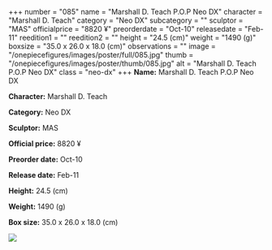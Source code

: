 +++
number = "085"
name = "Marshall D. Teach P.O.P Neo DX"
character = "Marshall D. Teach"
category = "Neo DX"
subcategory = ""
sculptor = "MAS"
officialprice = "8820 ¥"
preorderdate = "Oct-10"
releasedate = "Feb-11"
reedition1 = ""
reedition2 = ""
height = "24.5 (cm)"
weight = "1490 (g)"
boxsize = "35.0 x 26.0 x 18.0 (cm)"
observations = ""
image = "/onepiecefigures/images/poster/full/085.jpg"
thumb = "/onepiecefigures/images/poster/thumb/085.jpg"
alt = "Marshall D. Teach P.O.P Neo DX"
class = "neo-dx"
+++
**Name:** Marshall D. Teach P.O.P Neo DX

**Character:** Marshall D. Teach

**Category:** Neo DX 

**Sculptor:** MAS

**Official price:** 8820 ¥

**Preorder date:** Oct-10

**Release date:** Feb-11

**Height:** 24.5 (cm)

**Weight:** 1490 (g)

**Box size:** 35.0 x 26.0 x 18.0 (cm)

<img src="/onepiecefigures/images/poster/thumb/085.jpg">